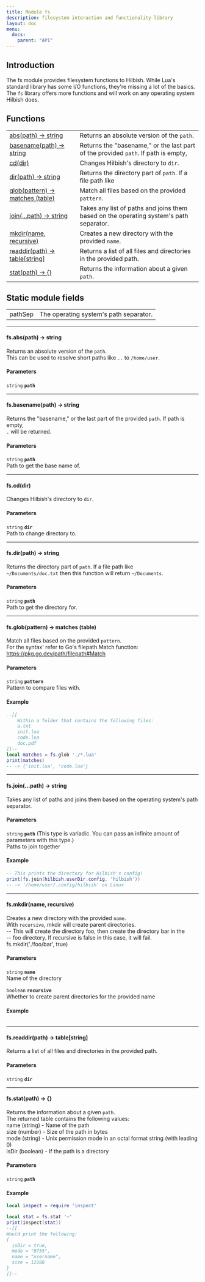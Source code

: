 ```yaml
---
title: Module fs
description: filesystem interaction and functionality library
layout: doc
menu:
  docs:
    parent: "API"
---
```


## Introduction

The fs module provides filesystem functions to Hilbish. While Lua's standard
library has some I/O functions, they're missing a lot of the basics. The `fs`
library offers more functions and will work on any operating system Hilbish does.

## Functions
|||
|----|----|
|<a href="#abs">abs(path) -> string</a>|Returns an absolute version of the `path`.|
|<a href="#basename">basename(path) -> string</a>|Returns the "basename," or the last part of the provided `path`. If path is empty,|
|<a href="#cd">cd(dir)</a>|Changes Hilbish's directory to `dir`.|
|<a href="#dir">dir(path) -> string</a>|Returns the directory part of `path`. If a file path like|
|<a href="#glob">glob(pattern) -> matches (table)</a>|Match all files based on the provided `pattern`.|
|<a href="#join">join(...path) -> string</a>|Takes any list of paths and joins them based on the operating system's path separator.|
|<a href="#mkdir">mkdir(name, recursive)</a>|Creates a new directory with the provided `name`.|
|<a href="#readdir">readdir(path) -> table[string]</a>|Returns a list of all files and directories in the provided path.|
|<a href="#stat">stat(path) -> {}</a>|Returns the information about a given `path`.|

## Static module fields
|||
|----|----|
|pathSep|The operating system's path separator.|

<hr>
<div id='abs'>
<h4 class='heading'>
fs.abs(path) -> string
<a href="#abs" class='heading-link'>
	<i class="fas fa-paperclip"></i>
</a>
</h4>

Returns an absolute version of the `path`.  
This can be used to resolve short paths like `..` to `/home/user`.  

#### Parameters
`string` **`path`**  


</div>

<hr>
<div id='basename'>
<h4 class='heading'>
fs.basename(path) -> string
<a href="#basename" class='heading-link'>
	<i class="fas fa-paperclip"></i>
</a>
</h4>

Returns the "basename," or the last part of the provided `path`. If path is empty,  
`.` will be returned.  

#### Parameters
`string` **`path`**  
Path to get the base name of.

</div>

<hr>
<div id='cd'>
<h4 class='heading'>
fs.cd(dir)
<a href="#cd" class='heading-link'>
	<i class="fas fa-paperclip"></i>
</a>
</h4>

Changes Hilbish's directory to `dir`.  

#### Parameters
`string` **`dir`**  
Path to change directory to.

</div>

<hr>
<div id='dir'>
<h4 class='heading'>
fs.dir(path) -> string
<a href="#dir" class='heading-link'>
	<i class="fas fa-paperclip"></i>
</a>
</h4>

Returns the directory part of `path`. If a file path like  
`~/Documents/doc.txt` then this function will return `~/Documents`.  

#### Parameters
`string` **`path`**  
Path to get the directory for.

</div>

<hr>
<div id='glob'>
<h4 class='heading'>
fs.glob(pattern) -> matches (table)
<a href="#glob" class='heading-link'>
	<i class="fas fa-paperclip"></i>
</a>
</h4>

Match all files based on the provided `pattern`.  
For the syntax' refer to Go's filepath.Match function: https://pkg.go.dev/path/filepath#Match  

#### Parameters
`string` **`pattern`**  
Pattern to compare files with.

#### Example
```lua
--[[
	Within a folder that contains the following files:
	a.txt
	init.lua
	code.lua
	doc.pdf
]]--
local matches = fs.glob './*.lua'
print(matches)
-- -> {'init.lua', 'code.lua'}
```
</div>

<hr>
<div id='join'>
<h4 class='heading'>
fs.join(...path) -> string
<a href="#join" class='heading-link'>
	<i class="fas fa-paperclip"></i>
</a>
</h4>

Takes any list of paths and joins them based on the operating system's path separator.  

#### Parameters
`string` **`path`** (This type is variadic. You can pass an infinite amount of parameters with this type.)  
Paths to join together

#### Example
```lua
-- This prints the directory for Hilbish's config!
print(fs.join(hilbish.userDir.config, 'hilbish'))
-- -> '/home/user/.config/hilbish' on Linux
```
</div>

<hr>
<div id='mkdir'>
<h4 class='heading'>
fs.mkdir(name, recursive)
<a href="#mkdir" class='heading-link'>
	<i class="fas fa-paperclip"></i>
</a>
</h4>

Creates a new directory with the provided `name`.  
With `recursive`, mkdir will create parent directories.  
-- This will create the directory foo, then create the directory bar in the  
-- foo directory. If recursive is false in this case, it will fail.  
fs.mkdir('./foo/bar', true)  

#### Parameters
`string` **`name`**  
Name of the directory

`boolean` **`recursive`**  
Whether to create parent directories for the provided name

#### Example
```lua

```
</div>

<hr>
<div id='readdir'>
<h4 class='heading'>
fs.readdir(path) -> table[string]
<a href="#readdir" class='heading-link'>
	<i class="fas fa-paperclip"></i>
</a>
</h4>

Returns a list of all files and directories in the provided path.  

#### Parameters
`string` **`dir`**  


</div>

<hr>
<div id='stat'>
<h4 class='heading'>
fs.stat(path) -> {}
<a href="#stat" class='heading-link'>
	<i class="fas fa-paperclip"></i>
</a>
</h4>

Returns the information about a given `path`.  
The returned table contains the following values:  
name (string) - Name of the path  
size (number) - Size of the path in bytes  
mode (string) - Unix permission mode in an octal format string (with leading 0)  
isDir (boolean) - If the path is a directory  

#### Parameters
`string` **`path`**  


#### Example
```lua
local inspect = require 'inspect'

local stat = fs.stat '~'
print(inspect(stat))
--[[
Would print the following:
{
  isDir = true,
  mode = "0755",
  name = "username",
  size = 12288
}
]]--
```
</div>

